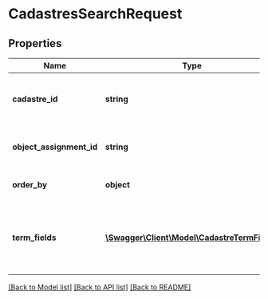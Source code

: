 # CadastresSearchRequest

## Properties
Name | Type | Description | Notes
------------ | ------------- | ------------- | -------------
**cadastre_id** | **string** | Search by a specific Cadastre Id. Used to return/refresh one search result. | [optional] 
**object_assignment_id** | **string** | Search by a specific ObjectAssignment Id. | [optional] 
**order_by** | **object** | Order the results by the indicated Cadastre field. | [optional] 
**term_fields** | [**\Swagger\Client\Model\CadastreTermField[]**](CadastreTermField.md) | Search for given text (Term) indicated by the fields in the TermFields list. Required in case &#39;Term&#39; is given. | [optional] 

[[Back to Model list]](../README.md#documentation-for-models) [[Back to API list]](../README.md#documentation-for-api-endpoints) [[Back to README]](../README.md)


